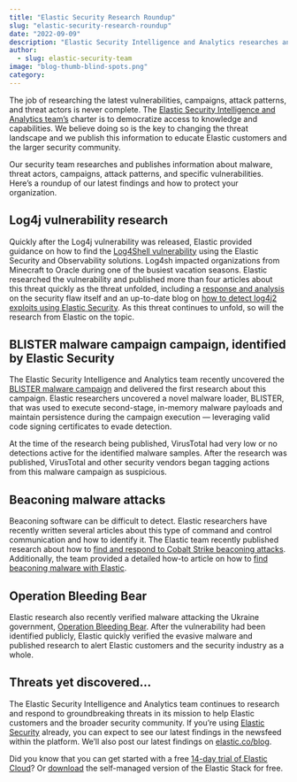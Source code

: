 ```yaml
---
title: "Elastic Security Research Roundup"
slug: "elastic-security-research-roundup"
date: "2022-09-09"
description: "Elastic Security Intelligence and Analytics researches and investigates threat actors, malware, campaigns, or a specific intrusion. We’ll highlight recent research about Log4j, BLISTER, Cobalt Strike, and Operation Bleeding Bear."
author:
  - slug: elastic-security-team
image: "blog-thumb-blind-spots.png"
category:
---
```


The job of researching the latest vulnerabilities, campaigns, attack patterns, and threat actors is never complete. The [Elastic Security Intelligence and Analytics team’s](https://github.com/elastic/security-research) charter is to democratize access to knowledge and capabilities. We believe doing so is the key to changing the threat landscape and we publish this information to educate Elastic customers and the larger security community.

Our security team researches and publishes information about malware, threat actors, campaigns, attack patterns, and specific vulnerabilities. Here’s a roundup of our latest findings and how to protect your organization.

## Log4j vulnerability research

Quickly after the Log4j vulnerability was released, Elastic provided guidance on how to find the [Log4Shell vulnerability](https://www.elastic.co/blog/log4j2-vulnerability-what-to-know-security-vulnerability-learn-more-elastic-support) using the Elastic Security and Observability solutions. Log4sh impacted organizations from Minecraft to Oracle during one of the busiest vacation seasons. Elastic researched the vulnerability and published more than four articles about this threat quickly as the threat unfolded, including a [response and analysis](https://www.elastic.co/blog/analysis-of-log4shell-cve-2021-45046?utm_source=log4j+hub+blog&utm_medium=embed+link&utm_campaign=log4j_hub_blog&utm_id=log4j) on the security flaw itself and an up-to-date blog on [how to detect log4j2 exploits using Elastic Security](https://www.elastic.co/blog/detecting-log4j2-with-elastic-security?utm_source=log4j+hub+blog&utm_medium=embed+link&utm_campaign=log4j_hub_blog&utm_id=log4j&utm_content=detecting+log4j2+blog). As this threat continues to unfold, so will the research from Elastic on the topic.

## BLISTER malware campaign campaign, identified by Elastic Security

The Elastic Security Intelligence and Analytics team recently uncovered the [BLISTER malware campaign](https://www.elastic.co/blog/elastic-security-uncovers-blister-malware-campaign) and delivered the first research about this campaign. Elastic researchers uncovered a novel malware loader, BLISTER, that was used to execute second-stage, in-memory malware payloads and maintain persistence during the campaign execution — leveraging valid code signing certificates to evade detection.

At the time of the research being published, VirusTotal had very low or no detections active for the identified malware samples. After the research was published, VirusTotal and other security vendors began tagging actions from this malware campaign as suspicious.

## Beaconing malware attacks

Beaconing software can be difficult to detect. Elastic researchers have recently written several articles about this type of command and control communication and how to identify it. The Elastic team recently published research about how to [find and respond to Cobalt Strike beaconing attacks](https://www.elastic.co/blog/bringing-home-the-beacon-cobalt-strike). Additionally, the team provided a detailed how-to article on how to [find beaconing malware with Elastic](https://www.elastic.co/blog/identifying-beaconing-malware-using-elastic).

## Operation Bleeding Bear

Elastic research also recently verified malware attacking the Ukraine government, [Operation Bleeding Bear](https://www.elastic.co/blog/elastic-security-verifies-operation-bleeding-bear). After the vulnerability had been identified publicly, Elastic quickly verified the evasive malware and published research to alert Elastic customers and the security industry as a whole.

## Threats yet discovered…

The Elastic Security Intelligence and Analytics team continues to research and respond to groundbreaking threats in its mission to help Elastic customers and the broader security community. If you’re using [Elastic Security](https://www.elastic.co/security?utm_source=log4j+hub+blog&utm_medium=embed+link&utm_campaign=log4j_hub_blog&utm_id=log4j&utm_content=elastic+security) already, you can expect to see our latest findings in the newsfeed within the platform. We’ll also post our latest findings on [elastic.co/blog](https://www.elastic.co/blog).

Did you know that you can get started with a free [14-day trial of Elastic Cloud](https://cloud.elastic.co/registration?utm_source=log4j+hub+blog&utm_medium=embed+link&utm_campaign=log4j_hub_blog&utm_id=log4j&utm_content=trail)? Or [download](https://www.elastic.co/downloads/?utm_source=log4j+hub+blog&utm_medium=embed+link&utm_campaign=log4j_hub_blog&utm_id=log4j&utm_content=download) the self-managed version of the Elastic Stack for free.
